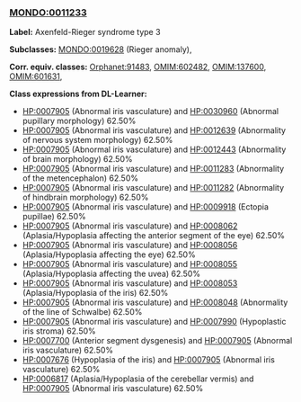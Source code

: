 
### [MONDO:0011233](http://purl.obolibrary.org/obo/MONDO_0011233)
**Label:** Axenfeld-Rieger syndrome type 3

**Subclasses:** [MONDO:0019628](http://purl.obolibrary.org/obo/MONDO_0019628) (Rieger anomaly), 

**Corr. equiv. classes:** [Orphanet:91483](http://www.orpha.net/ORDO/Orphanet_91483), [OMIM:602482](http://purl.obolibrary.org/obo/OMIM_602482), [OMIM:137600](http://purl.obolibrary.org/obo/OMIM_137600), [OMIM:601631](http://purl.obolibrary.org/obo/OMIM_601631), 

**Class expressions from DL-Learner:**

- [HP:0007905](http://purl.obolibrary.org/obo/HP_0007905) (Abnormal iris vasculature) and [HP:0030960](http://purl.obolibrary.org/obo/HP_0030960) (Abnormal pupillary morphology) 62.50%
- [HP:0007905](http://purl.obolibrary.org/obo/HP_0007905) (Abnormal iris vasculature) and [HP:0012639](http://purl.obolibrary.org/obo/HP_0012639) (Abnormality of nervous system morphology) 62.50%
- [HP:0007905](http://purl.obolibrary.org/obo/HP_0007905) (Abnormal iris vasculature) and [HP:0012443](http://purl.obolibrary.org/obo/HP_0012443) (Abnormality of brain morphology) 62.50%
- [HP:0007905](http://purl.obolibrary.org/obo/HP_0007905) (Abnormal iris vasculature) and [HP:0011283](http://purl.obolibrary.org/obo/HP_0011283) (Abnormality of the metencephalon) 62.50%
- [HP:0007905](http://purl.obolibrary.org/obo/HP_0007905) (Abnormal iris vasculature) and [HP:0011282](http://purl.obolibrary.org/obo/HP_0011282) (Abnormality of hindbrain morphology) 62.50%
- [HP:0007905](http://purl.obolibrary.org/obo/HP_0007905) (Abnormal iris vasculature) and [HP:0009918](http://purl.obolibrary.org/obo/HP_0009918) (Ectopia pupillae) 62.50%
- [HP:0007905](http://purl.obolibrary.org/obo/HP_0007905) (Abnormal iris vasculature) and [HP:0008062](http://purl.obolibrary.org/obo/HP_0008062) (Aplasia/Hypoplasia affecting the anterior segment of the eye) 62.50%
- [HP:0007905](http://purl.obolibrary.org/obo/HP_0007905) (Abnormal iris vasculature) and [HP:0008056](http://purl.obolibrary.org/obo/HP_0008056) (Aplasia/Hypoplasia affecting the eye) 62.50%
- [HP:0007905](http://purl.obolibrary.org/obo/HP_0007905) (Abnormal iris vasculature) and [HP:0008055](http://purl.obolibrary.org/obo/HP_0008055) (Aplasia/Hypoplasia affecting the uvea) 62.50%
- [HP:0007905](http://purl.obolibrary.org/obo/HP_0007905) (Abnormal iris vasculature) and [HP:0008053](http://purl.obolibrary.org/obo/HP_0008053) (Aplasia/Hypoplasia of the iris) 62.50%
- [HP:0007905](http://purl.obolibrary.org/obo/HP_0007905) (Abnormal iris vasculature) and [HP:0008048](http://purl.obolibrary.org/obo/HP_0008048) (Abnormality of the line of Schwalbe) 62.50%
- [HP:0007905](http://purl.obolibrary.org/obo/HP_0007905) (Abnormal iris vasculature) and [HP:0007990](http://purl.obolibrary.org/obo/HP_0007990) (Hypoplastic iris stroma) 62.50%
- [HP:0007700](http://purl.obolibrary.org/obo/HP_0007700) (Anterior segment dysgenesis) and [HP:0007905](http://purl.obolibrary.org/obo/HP_0007905) (Abnormal iris vasculature) 62.50%
- [HP:0007676](http://purl.obolibrary.org/obo/HP_0007676) (Hypoplasia of the iris) and [HP:0007905](http://purl.obolibrary.org/obo/HP_0007905) (Abnormal iris vasculature) 62.50%
- [HP:0006817](http://purl.obolibrary.org/obo/HP_0006817) (Aplasia/Hypoplasia of the cerebellar vermis) and [HP:0007905](http://purl.obolibrary.org/obo/HP_0007905) (Abnormal iris vasculature) 62.50%


